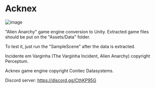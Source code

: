 # Acknex

![image](https://user-images.githubusercontent.com/12863984/231927991-b1590e47-61f5-4a88-a2c7-51ec3f489164.png)

"Alien Anarchy" game engine conversion to Unity.
Extracted game files should be put on the "Assets/Data" folder.

To test it, just run the "SampleScene" after the data is extracted.

Incidente em Varginha (The Varginha Incident, Alien Anarchy) copyright Perceptum.

Acknex game engine copyright Conitec Datasystems.

Discord server:
https://discord.gg/CthKP95G
